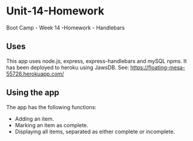 # Unit-14-Homework
Boot Camp - Week 14 -Homework - Handlebars

## Uses
This app uses node.js, express, express-handlebars and mySQL npms. It has been deployed to heroku using JawsDB. See: https://floating-mesa-55726.herokuapp.com/

## Using the app
The app has the following functions:
- Adding an item.
- Marking an item as complete.
- Displaying all items, separated as either complete or incomplete.

